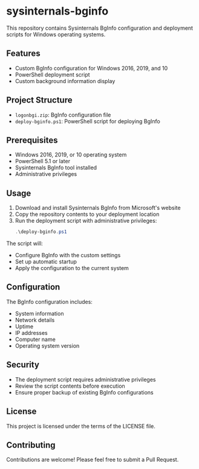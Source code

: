 # sysinternals-bginfo

This repository contains Sysinternals BgInfo configuration and deployment scripts for Windows operating systems.

## Features

- Custom BgInfo configuration for Windows 2016, 2019, and 10
- PowerShell deployment script
- Custom background information display

## Project Structure

- `logonbgi.zip`: BgInfo configuration file
- `deploy-bginfo.ps1`: PowerShell script for deploying BgInfo

## Prerequisites

- Windows 2016, 2019, or 10 operating system
- PowerShell 5.1 or later
- Sysinternals BgInfo tool installed
- Administrative privileges

## Usage

1. Download and install Sysinternals BgInfo from Microsoft's website
2. Copy the repository contents to your deployment location
3. Run the deployment script with administrative privileges:
   ```powershell
   .\deploy-bginfo.ps1
   ```

The script will:
- Configure BgInfo with the custom settings
- Set up automatic startup
- Apply the configuration to the current system

## Configuration

The BgInfo configuration includes:
- System information
- Network details
- Uptime
- IP addresses
- Computer name
- Operating system version

## Security

- The deployment script requires administrative privileges
- Review the script contents before execution
- Ensure proper backup of existing BgInfo configurations

## License

This project is licensed under the terms of the LICENSE file.

## Contributing

Contributions are welcome! Please feel free to submit a Pull Request.
